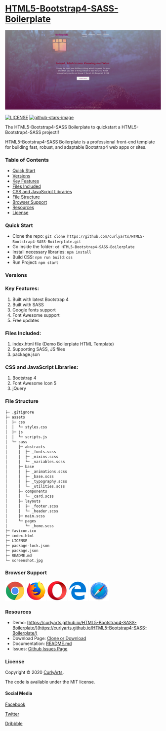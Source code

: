 # [HTML5-Bootstrap4-SASS-Boilerplate](https://github.com/curlyarts/HTML5-Bootstrap4-SASS-Boilerplate)

![](assets/doc/screenshot.jpg)

[![LICENSE](https://img.shields.io/badge/license-MIT-lightgrey.svg)](https://github.com/curlyarts/HTML5-Bootstrap4-SASS-Boilerplate/blob/master/LICENSE.txt)
[![github-stars-image](https://img.shields.io/github/stars/curlyarts/HTML5-Bootstrap4-SASS-Boilerplate.svg?label=github%20stars)](https://github.com/curlyarts/HTML5-Bootstrap4-SASS-Boilerplate/)

The HTML5-Bootstrap4-SASS Boilerplate to quickstart a HTML5-Bootstrap4-SASS project!!

HTML5-Bootstrap4-SASS Boilerplate is a professional front-end template for building fast, robust, and adaptable Bootstrap4 web apps or sites.


### Table of Contents
* [Quick Start](#quick-start)
* [Versions](#versions)
* [Key Features](#key-features)
* [Files Included](#files-included)
* [CSS and JavaScript Libraries](#css-and-javascript-libraries)
* [File Structure](#file-structure)
* [Browser Support](#browser-support)
* [Resources](#resources)
* [License](#license)


### Quick Start
- Clone the repo: `git clone https://github.com/curlyarts/HTML5-Bootstrap4-SASS-Boilerplate.git`
- Go inside the folder: `cd HTML5-Bootstrap4-SASS-Boilerplate`
- Install necessary libraries: `npm install`
- Build CSS: `npm run build:css`
- Run Project: `npm start`


### Versions


### Key Features:
1. Built with latest Bootstrap 4
1. Built with SASS
1. Google fonts support
1. Font Awesome support
1. Free updates


### Files Included:
1. index.html file (Demo Boilerplate HTML Template)
1. Supporting SASS, JS files
1. package.json


### CSS and JavaScript Libraries:
1. Bootstrap 4
1. Font Awesome Icon 5
1. jQuery


### File Structure
```
├─ .gitignore
├─ assets
│  ├─ css
│  │  └─ styles.css
│  ├─ js
│  │  └─ scripts.js
│  └─ sass
│     ├─ abstracts
│     │  ├─ _fonts.scss
│     │  ├─ _mixins.scss
│     │  └─ _variables.scss
│     ├─ base
│     │  ├─ _animations.scss
│     │  ├─ _base.scss
│     │  ├─ _typography.scss
│     │  └─ _utilities.scss
│     ├─ components
│     │  └─ _card.scss
│     ├─ layouts
│     │  ├─ _footer.scss
│     │  └─ _header.scss
│     ├─ main.scss
│     └─ pages
│        └─ _home.scss
├─ favicon.ico
├─ index.html
├─ LICENSE
├─ package-lock.json
├─ package.json
├─ README.md
└─ screenshot.jpg
```


### Browser Support
![](assets/doc/chrome.png) ![](assets/doc/firefox.png) ![](assets/doc/opera.png) ![](assets/doc/edge.png) ![](assets/doc/safari.png)

### Resources
- Demo: [https://curlyarts.github.io/HTML5-Bootstrap4-SASS-Boilerplate/](https://curlyarts.github.io/HTML5-Bootstrap4-SASS-Boilerplate/)
- Download Page: [Clone or Download](https://github.com/curlyarts/HTML5-Bootstrap4-SASS-Boilerplate)
- Documentation: [README.md](https://github.com/curlyarts/HTML5-Bootstrap4-SASS-Boilerplate/blob/master/README.md)
- Issues: [Github Issues Page](https://github.com/curlyarts/HTML5-Bootstrap4-SASS-Boilerplate/issues)


### License

Copyright © 2020 [CurlyArts](https://curlyarts.com/).

The code is available under the MIT license.


#### Social Media

[Facebook](https://www.facebook.com/CurlyArts.Official/)

[Twitter]()

[Dribbble]()